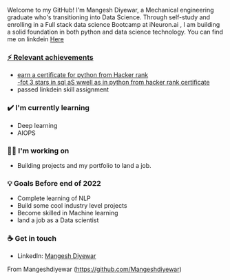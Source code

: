 Welcome to my GitHub! I'm Mangesh Diyewar, a Mechanical engineering graduate who's transitioning into Data Science. Through self-study and enrolling in a Full stack data science Bootcamp at iNeuron.ai , I am building a solid foundation in both python and data science technology. You can find me on linkdein <a href = "https://www.linkedin.com/in/mangesh-diyewar-76b530159/">Here
### ⚡ Relevant achievements
- earn a certificate for python from Hacker rank   
-fot 3 stars in sql aS wwell as in python from hacker rank <a href = "https://www.hackerrank.com/certificates/093423f490ba">certificate</a>
- passed linkdein skill assignment

### ✔️ I'm currently learning
- Deep learning
- AIOPS

### 👩‍💻 I'm working on
- Building projects and my portfolio to land a job. 

### 💡 Goals Before end of 2022
- Complete learning of NLP 
- Build some cool industry level projects 
- Become skilled in Machine learning 
- land a job as a Data scientist


### ☕ Get in touch
- LinkedIn: <a href = "https://www.linkedin.com/in/mangesh-diyewar-76b530159/">Mangesh Diyewar</a>


From Mangeshdiyewar (https://github.com/Mangeshdiyewar)
